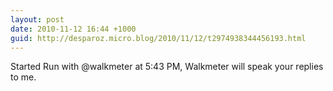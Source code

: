 ```yaml
---
layout: post
date: 2010-11-12 16:44 +1000
guid: http://desparoz.micro.blog/2010/11/12/t2974938344456193.html
---
```

Started Run with @walkmeter at 5:43 PM, Walkmeter will speak your replies to me.
